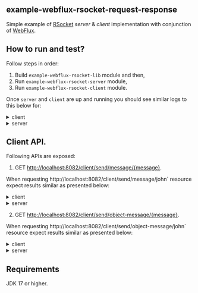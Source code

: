 ## example-webflux-rsocket-request-response
Simple example of [RSocket](https://docs.spring.io/spring-framework/docs/current/reference/html/rsocket.html) *server* & *client* implementation with conjunction of [WebFlux](https://docs.spring.io/spring-framework/docs/current/reference/html/web-reactive.html).

## How to run and test?
Follow steps in order:
1. Build `example-webflux-rsocket-lib` module and then,
2. Run `example-webflux-rsocket-server` module, 
3. Run `example-webflux-rsocket-client` module.

Once `server` and `client` are up and running you should see similar logs to this below for:
<details><summary>client</summary>

```
2022-11-12 21:19:39.824  INFO 6692 --- [           main] com.pl.df.client.ClientController        : Sending [The 1st message 1] message to server.<br>
2022-11-12 21:19:39.879  INFO 6692 --- [actor-tcp-nio-2] com.pl.df.client.ClientController        : Received [ServerMessage and The 1st message 1!] message from server.
```

</details>
<details><summary>server</summary>

```
2022-11-12 21:19:39.861  INFO 5192 --- [ctor-http-nio-3] com.pl.df.server.ServerController        : Received [The 1st message 1] message from client.
2022-11-12 21:19:39.861  INFO 5192 --- [ctor-http-nio-3] com.pl.df.server.ServerController        : Producing [ServerMessage and The 1st message 1!] massage back to client.
```
</details>

## Client API.

Following APIs are exposed:
1. GET [http://localhost:8082/client/send/message/{message}](http://localhost:8082/client/send/message/{message}).

When requesting http://localhost:8082/client/send/message/john` resource expect results similar as presented below:
<details><summary>client</summary>

```
2022-11-12 21:38:08.345  INFO 8048 --- [ctor-http-nio-3] com.pl.df.client.ClientController        : Sending [john 2] message to server.
2022-11-12 21:38:08.357  INFO 8048 --- [actor-tcp-nio-2] com.pl.df.client.ClientController        : Received [ServerMessage and john 2!] message from server.
```

</details>
<details><summary>server</summary>

```
2022-11-12 21:38:08.355  INFO 5192 --- [ctor-http-nio-4] com.pl.df.server.ServerController        : Received [john 2] message from client.
2022-11-12 21:38:08.356  INFO 5192 --- [ctor-http-nio-4] com.pl.df.server.ServerController        : Producing [ServerMessage and john 2!] massage back to client.
```

</details>

2. GET [http://localhost:8082/client/send/object-message/{message}](http://localhost:8082/client/send/object-message/{message}).

When requesting http://localhost:8082/client/send/object-message/john` resource expect results similar as presented below:
<details><summary>client</summary>

```
2022-11-12 21:39:33.113  INFO 8048 --- [ctor-http-nio-3] com.pl.df.client.ClientController        : Sending [ObjectMessage(number=3, clientMessage=john, serverMessage=null)] object-message to server.
2022-11-12 21:39:33.191  INFO 8048 --- [actor-tcp-nio-2] com.pl.df.client.ClientController        : Received [ObjectMessage(number=3, clientMessage=john, serverMessage=john 3)] object-message from server.
```

</details>
<details><summary>server</summary>

```
2022-11-12 21:39:33.180  INFO 5192 --- [ctor-http-nio-4] com.pl.df.server.ServerController        : Received [ObjectMessage(number=3, clientMessage=john, serverMessage=null)] object-message from client.
2022-11-12 21:39:33.180  INFO 5192 --- [ctor-http-nio-4] com.pl.df.server.ServerController        : Producing [ObjectMessage(number=3, clientMessage=john, serverMessage=john 3)] object-message back to client.
```

</details>

## Requirements
JDK 17 or higher.
